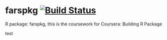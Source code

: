# farspkg [![Build Status](https://travis-ci.com/mandyhee/farspkg.svg?branch=master)](https://travis-ci.com/mandyhee/farspkg)

R package: farspkg, this is the coursework for Coursera: Building R Package

test
